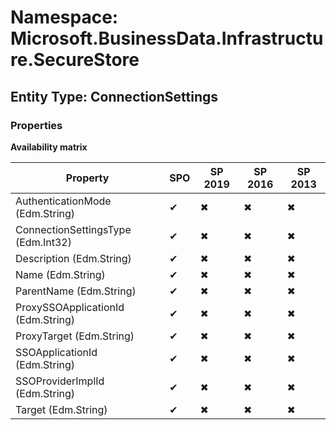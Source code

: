 # Namespace: Microsoft.BusinessData.Infrastructure.SecureStore

## Entity Type: ConnectionSettings

### Properties

**Availability matrix**

Property | SPO | SP 2019 | SP 2016 | SP 2013
----------|-----|---------|---------|--------
AuthenticationMode (Edm.String) | ✔ | ✖ | ✖ | ✖
ConnectionSettingsType (Edm.Int32) | ✔ | ✖ | ✖ | ✖
Description (Edm.String) | ✔ | ✖ | ✖ | ✖
Name (Edm.String) | ✔ | ✖ | ✖ | ✖
ParentName (Edm.String) | ✔ | ✖ | ✖ | ✖
ProxySSOApplicationId (Edm.String) | ✔ | ✖ | ✖ | ✖
ProxyTarget (Edm.String) | ✔ | ✖ | ✖ | ✖
SSOApplicationId (Edm.String) | ✔ | ✖ | ✖ | ✖
SSOProviderImplId (Edm.String) | ✔ | ✖ | ✖ | ✖
Target (Edm.String) | ✔ | ✖ | ✖ | ✖


